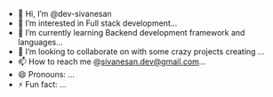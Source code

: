 - 👋 Hi, I’m @dev-sivanesan
- 👀 I’m interested in Full stack development...
- 🌱 I’m currently learning  Backend development framework and languages...
- 💞️ I’m looking to collaborate on with some crazy projects creating ...
- 📫 How to reach me @sivanesan.dev@gmail.com...
- 😄 Pronouns: ...
- ⚡ Fun fact: ...

<!---
dev-sivanesan/dev-sivanesan is a ✨ special ✨ repository because its `README.md` (this file) appears on your GitHub profile.
You can click the Preview link to take a look at your changes.
--->
